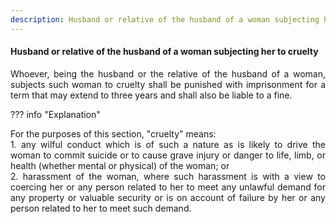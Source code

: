 ```yaml
---
description: Husband or relative of the husband of a woman subjecting her to cruelty
---
```


#### Husband or relative of the husband of a woman subjecting her to cruelty
<div style="text-align: justify">

Whoever, being the husband or the relative of the husband of a woman, subjects such woman to cruelty shall be punished with imprisonment for a term that may extend to three years and shall also be liable to a fine.

</div>

??? info "Explanation"
    <div style="text-align: justify"> For the purposes of this section, "cruelty" means:
        <div style="text-align: justify"> 1. any wilful conduct which is of such a nature as is likely to drive the woman to commit suicide or to cause grave injury or danger to life, limb, or health (whether mental or physical) of the woman; or
        <div style="text-align: justify"> 2. harassment of the woman, where such harassment is with a view to coercing her or any person related to her to meet any unlawful demand for any property or valuable security or is on account of failure by her or any person related to her to meet such demand.

